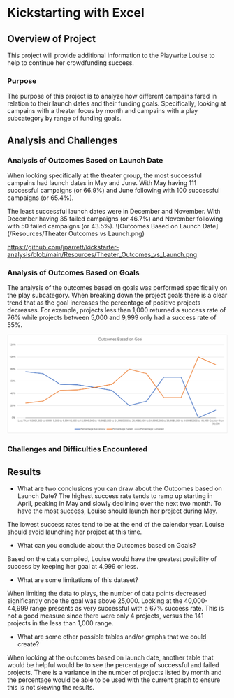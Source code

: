 # Kickstarting with Excel

## Overview of Project
This project will provide additional information to the Playwrite Louise to help to continue her crowdfunding success.
### Purpose
The purpose of this project is to analyze how different campains fared in relation to their launch dates and their funding goals.   Specifically, looking at campains with a theater focus by month and campains with a play subcategory by range of funding goals.

## Analysis and Challenges

### Analysis of Outcomes Based on Launch Date
When looking specifically at the theater group, the most successful campains had launch dates in May and June.   With May having 111 successful campaigns (or 66.9%) and June following with 100 successful campaigns (or 65.4%).   

The least successful launch dates were in December and November.   With December having 35 failed campaigns (or 46.7%) and November following with 50 failed campaigns (or 43.5%).
![Outcomes Based on Launch Date](/Resources/Theater Outcomes vs Launch.png)

https://github.com/jparrett/kickstarter-analysis/blob/main/Resources/Theater_Outcomes_vs_Launch.png


### Analysis of Outcomes Based on Goals
The analysis of the outcomes based on goals was performed specifically on the play subcategory.   When breaking down the project goals there is a clear trend that as the goal increases the percentage of positive projects decreases.    For example, projects less than 1,000 returned a success rate of 76% while projects between 5,000 and 9,999 only had a success rate of 55%.


![Outcomes vs. Goals Graph](/Resources/Outcomes_vs_Goals.svg)

### Challenges and Difficulties Encountered

## Results

- What are two conclusions you can draw about the Outcomes based on Launch Date?
The highest success rate tends to ramp up starting in April, peaking in May and slowly declining over the next two month.   To have the most success, Louise should launch her project during May.

The lowest success rates tend to be at the end of the calendar year.   Louise should avoid launching her project at this time.  

- What can you conclude about the Outcomes based on Goals?

Based on the data compiled, Louise would have the greatest posibility of success by keeping her goal at 4,999 or less.

- What are some limitations of this dataset?

When limiting the data to plays, the number of data points decreased significantly once the goal was above 25,000.   Looking at the 40,000-44,999 range presents as very successful with a 67% success rate.   This is not a good measure since there were only 4 projects, versus the 141 projects in the less than 1,000 range.

- What are some other possible tables and/or graphs that we could create?

When looking at the outcomes based on launch date, another table that would be helpful would be to see the percentage of successful and failed projects.   There is a variance in the number of projects listed by month and the percentage would be able to be used with the current graph to ensure this is not skewing the results.

